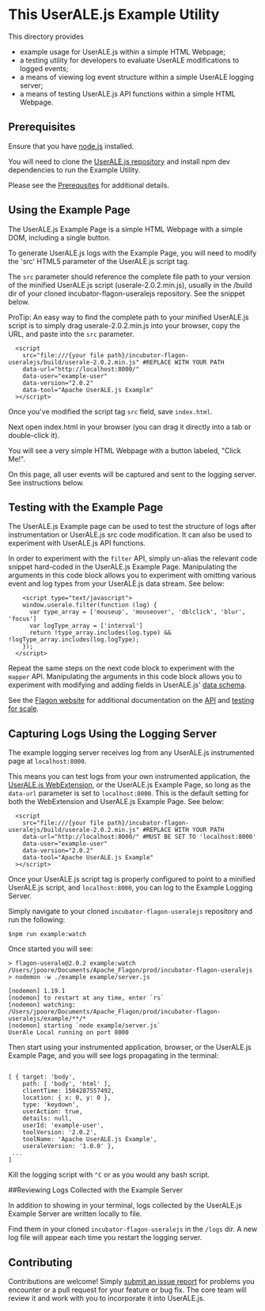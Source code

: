 # This UserALE.js Example Utility

This directory provides 
 * example usage for UserALE.js within a simple HTML Webpage;
 * a testing utility for developers to evaluate UserALE modifications to logged events;
 * a means of viewing log event structure within a simple UserALE logging server;
 * a means of testing UserALE.js API functions within a simple HTML Webpage. 

## Prerequisites

Ensure that you have [node.js](https://nodejs.org/) installed.

You will need to clone the [UserALE.js repository](https://github.com/apache/incubator-flagon-useralejs) and install npm dev dependencies to run the Example Utility.

Please see the [Prerequsites](https://github.com/apache/incubator-flagon-useralejs#prerequsites) for additional details.

## Using the Example Page 

The UserALE.js Example Page is a simple HTML Webpage with a simple DOM, including a single button. 

To generate UserALE.js logs with the Example Page, you will need to modify the 'src' HTML5 parameter of the UserALE.js script tag.

The `src` parameter should reference the complete file path to your version of the minified UserALE.js script (userale-2.0.2.min.js), usually in the /build dir of your cloned incubator-flagon-useralejs repository. See the snippet below.

ProTip: An easy way to find the complete path to your minified UserALE.js script is to simply drag userale-2.0.2.min.js into your browser, copy the URL, and paste into the `src` parameter.

```
  <script
    src="file:///{your file path}/incubator-flagon-useralejs/build/userale-2.0.2.min.js" #REPLACE WITH YOUR PATH
    data-url="http://localhost:8000/"
    data-user="example-user"
    data-version="2.0.2"
    data-tool="Apache UserALE.js Example"
  ></script>
```
Once you've modified the script tag `src` field, save `index.html`.

Next open index.html in your browser (you can drag it directly into a tab or double-click it). 

You will see a very simple HTML Webpage with a button labeled, "Click Me!".

On this page, all user events will be captured and sent to the logging server. See instructions below.

## Testing with the Example Page

The UserALE.js Example page can be used to test the structure of logs after instrumentation or UserALE.js src code modification. It can also be used to experiment with UserALE.js API functions.

In order to experiment with the `filter` API, simply un-alias the relevant code snippet hard-coded in the UserALE.js Example Page. Manipulating the arguments in this code block allows you to experiment with omitting various event and log types from your UserALE.js data stream. See below:

```
    <script type="text/javascript">
    window.userale.filter(function (log) {
      var type_array = ['mouseup', 'mouseover', 'dblclick', 'blur', 'focus']
      var logType_array = ['interval']
      return !type_array.includes(log.type) && !logType_array.includes(log.logType);
    });
  </script>
```

Repeat the same steps on the next code block to experiment with the `mapper` API. Manipulating the arguments in this code block allows you to experiment with modifying and adding fields in UserALE.js' [data schema](http://flagon.incubator.apache.org/docs/useralejs/dataschema/).

See the [Flagon website](http://flagon.incubator.apache.org/) for additional documentation on the [API](http://flagon.incubator.apache.org/docs/useralejs/API/) and [testing for scale](http://flagon.incubator.apache.org/docs/stack/scaling/).

## Capturing Logs Using the Logging Server

The example logging server receives log from any UserALE.js instrumented page at `localhost:8000`.

This means you can test logs from your own instrumented application, the [UserALE.js WebExtension](https://github.com/apache/incubator-flagon-useralejs/tree/master/src/UserALEWebExtension), or the UserALE.js Example Page, so long as the `data-url` parameter is set to `localhost:8000`. This is the default setting for both the WebExtension and UserALE.js Example Page. See below:

```
  <script
    src="file:///{your file path}/incubator-flagon-useralejs/build/userale-2.0.2.min.js" #REPLACE WITH YOUR PATH
    data-url="http://localhost:8000/" #MUST BE SET TO 'localhost:8000'
    data-user="example-user"
    data-version="2.0.2"
    data-tool="Apache UserALE.js Example"
  ></script>
```

Once your UserALE.js script tag is properly configured to point to a minified UserALE.js script, and `localhost:8000`, you can log to the Example Logging Server.

Simply navigate to your cloned `incubator-flagon-useralejs` repository and run the following:

```
$npm run example:watch
```

Once started you will see:

```
> flagon-userale@2.0.2 example:watch /Users/jpoore/Documents/Apache_Flagon/prod/incubator-flagon-useralejs
> nodemon -w ./example example/server.js

[nodemon] 1.19.1
[nodemon] to restart at any time, enter `rs`
[nodemon] watching: /Users/jpoore/Documents/Apache_Flagon/prod/incubator-flagon-useralejs/example/**/*
[nodemon] starting `node example/server.js`
UserAle Local running on port 8000
```

Then start using your instrumented application, browser, or the UserALE.js Example Page, and you will see logs propagating in the terminal:

```

[ { target: 'body',
    path: [ 'body', 'html' ],
    clientTime: 1504287557492,
    location: { x: 0, y: 0 },
    type: 'keydown',
    userAction: true,
    details: null,
    userId: 'example-user',
    toolVersion: '2.0.2',
    toolName: 'Apache UserALE.js Example',
    useraleVersion: '1.0.0' },
 ...
]
```

Kill the logging script with `^C` or as you would any bash script.

##Reviewing Logs Collected with the Example Server

In addition to showing in your terminal, logs collected by the UserALE.js Example Server are written locally to file. 

Find them in your cloned `incubator-flagon-useralejs` in the `/logs` dir. A new log file will appear each time you restart the logging server.

## Contributing

Contributions are welcome!  Simply [submit an issue report](https://issues.apache.org/jira/browse/FLAGON) for problems you encounter or a pull request for your feature or bug fix.  The core team will review it and work with you to incorporate it into UserALE.js.